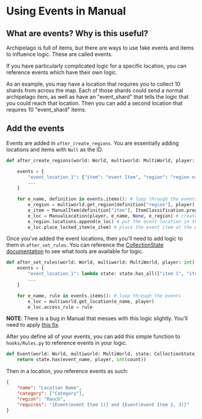 # Using Events in Manual

## What are events? Why is this useful?

Archipelago is full of items, but there are ways to use fake events and items to influence logic. These are called events.

If you have particularly complicated logic for a specific location, you can reference events which have their own logic.

As an example, you may have a location that requires you to collect 10 shards from across the map. Each of those shards could send a normal archipelago item, as well as have an "event_shard" that tells the logic that you could reach that location. Then you can add a second location that requires 10 "event_shard" items.

## Add the events

Events are added in `after_create_regions`. You are essentially adding locations and items with `Null` as the ID.

```py
def after_create_regions(world: World, multiworld: MultiWorld, player: int):

    events = {
        "event_location_1": {"item": "event Item", "region": "region name"}, # This dictionary defines all of your events
        ...
    }

    for e_name, definition in events.items(): # loop through the events
        e_region = multiworld.get_region(definition["region"], player) # get the region specified
        e_item = ManualItem(definition["item"], ItemClassification.progression, None, player=player) # Create the event item
        e_loc = ManualLocation(player, e_name, None, e_region) # create the event location
        e_region.locations.append(e_loc) # put the event location in the region
        e_loc.place_locked_item(e_item) # place the event item at the event location
```

Once you've added the event locations, then you'll need to add logic to them in `after_set_rules`. You can reference the [CollectionState documentation](https://github.com/ArchipelagoMW/Archipelago/blob/6dc461609b1df651e327050f279f8cdce38fe95b/BaseClasses.py#L712) to see what tools are available for logic.

```py
def after_set_rules(world: World, multiworld: MultiWorld, player: int):
    events = {
        "event_location_1": lambda state: state.has_all(["item 1", "item 2"], player), # Use lambda functions to define the logic of each event
        ...
    }

    for e_name, rule in events.items(): # loop through the events
        e_loc = multiworld.get_location(e_name, player)
        e_loc.access_rule = rule
```

**NOTE**: There is a bug in Manual that messes with this logic slightly. You'll need to apply [this fix](https://github.com/ManualForArchipelago/Manual/pull/140/files).

After you define all of your events, you can add this simple function to `hooks/Rules.py` to reference events in your logic.

```py
def Event(world: World, multiworld: MultiWorld, state: CollectionState, player: int, event_name: str, count: str = "1"):
    return state.has(event_name, player, int(count))
```

Then in a location, you reference events as such:
```json
{
    "name": "Location Name",
    "category": ["Category"],
    "region": "Ranch",
    "requires": "{Event(event Item 1)} and {Event(event Item 2, 3)}"
}
```
